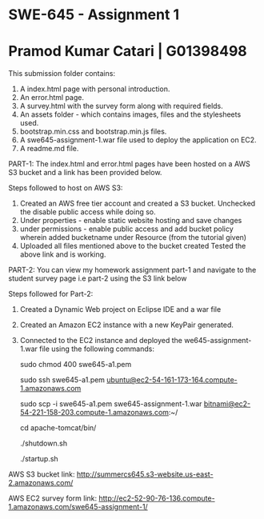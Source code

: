 # SWE-645 - Assignment 1
# Pramod Kumar Catari | G01398498

This submission folder contains:
1. A index.html page with personal introduction.
2. An error.html page.
3. A survey.html with the survey form along with required fields.
4. An assets folder - which contains images, files and the stylesheets used.
5. bootstrap.min.css and bootstrap.min.js files.
6. A swe645-assignment-1.war file used to deploy the application on EC2.
7. A readme.md file.

PART-1: The index.html and error.html pages have been hosted on a AWS S3 bucket and a link has been provided below.  

Steps followed to host on AWS S3:
1) Created an AWS free tier account and created a S3 bucket. Unchecked the disable public access while doing so.
2) Under properties - enable static website hosting and save changes
3) under permissions - enable public access and add bucket policy wherein added bucketname under Resource (from the tutorial given)
4) Uploaded all files mentioned above to the bucket created
Tested the above link and is working.


PART-2: You can view my homework assignment part-1 and navigate to the student survey page i.e part-2 using the S3 link below

Steps followed for Part-2:
1) Created a Dynamic Web project on Eclipse IDE and a war file
2) Created an Amazon EC2 instance with a new KeyPair generated.
3) Connected to the EC2 instance and deployed the we645-assignment-1.war file using the following commands:

    sudo chmod 400 swe645-a1.pem

    sudo ssh swe645-a1.pem ubuntu@ec2-54-161-173-164.compute-1.amazonaws.com

    sudo scp -i swe645-a1.pem swe645-assignment-1.war bitnami@ec2-54-221-158-203.compute-1.amazonaws.com:~/

    cd apache-tomcat/bin/

    ./shutdown.sh

    ./startup.sh

AWS S3 bucket link: http://summercs645.s3-website.us-east-2.amazonaws.com/

AWS EC2 survey form link: http://ec2-52-90-76-136.compute-1.amazonaws.com/swe645-assignment-1/

